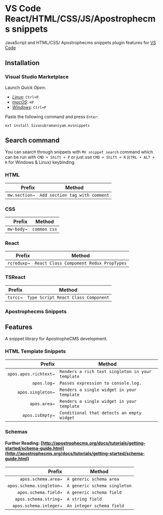 <!-- [![Version](https://vsmarketplacebadge.apphb.com/version/dsznajder.es7-react-js-snippets.svg)](https://vsmarketplacebadge.apphb.com/version-short/dsznajder.es7-react-js-snippets.svg)
[![Install](https://vsmarketplacebadge.apphb.com/installs/dsznajder.es7-react-js-snippets.svg)](https://vsmarketplacebadge.apphb.com/installs-short/dsznajder.es7-react-js-snippets.svg)
[![Downloads](https://vsmarketplacebadge.apphb.com/downloads/dsznajder.es7-react-js-snippets.svg)](https://vsmarketplacebadge.apphb.com/downloads-short/dsznajder.es7-react-js-snippets.svg)
[![Ratings](https://vsmarketplacebadge.apphb.com/rating-short/dsznajder.es7-react-js-snippets.svg)](https://vsmarketplacebadge.apphb.com/rating-short/dsznajder.es7-react-js-snippets.svg) -->

# VS Code React/HTML/CSS/JS/Apostrophecms snippets

JavaScript and HTML/CSS/ Apostrophecms snippets plugin features for [VS Code](https://code.visualstudio.com/)

## Installation

### Visual Studio Marketplace

Launch _Quick Open_:

- [_Linux_](https://code.visualstudio.com/shortcuts/keyboard-shortcuts-linux.pdf): `Ctrl+P`
- [_macOS_](https://code.visualstudio.com/shortcuts/keyboard-shortcuts-macos.pdf): `⌘P`
- [_Windows_](https://code.visualstudio.com/shortcuts/keyboard-shortcuts-windows.pdf): `Ctrl+P`

Paste the following command and press `Enter`:

```shell
ext install Sivasubramaniyam.mvsnippets
```

## Search command

You can search through snippets with `MV snippet search` command which can be run with `CMD + Shift + P` or just use `CMD + Shift + R` (`CTRL + ALT + R` for Windows & Linux) keybinding.


### HTML

|  Prefix | Method                                              |
| ------: | --------------------------------------------------- |
|  `mw.section→` | `Add section tag with comment`                   |


### CSS

|  Prefix | Method                                              |
| ------: | --------------------------------------------------- |
|  `mw-body→` | `common css`|



### React

|  Prefix | Method                                              |
| ------: | --------------------------------------------------- |
|  `rcreduxp→` | `React Class Compoment Redux PropTypes`|


### TSReact

|  Prefix | Method                                              |
| ------: | --------------------------------------------------- |
|  `tsrcc→` | `Type Script React Class Component` |



### Apostrophecms Snippets

## Features

A snippet library for ApostropheCMS development.

### HTML Template Snippets

|  Prefix | Method                                              |
| ------: | --------------------------------------------------- |
|  `apos.apos.richtext→` | `Renders a rich text singleton in your template`|
|  `apos.log→` | `Passes expression to console.log.`|
|  `apos.singleton→` | `Renders a single widget in your template`|
|  `apos.area→` | `Renders a single widget in your template`|
|  `apos.isEmpty→` | `Conditional that detects an empty widget`|

### Schemas
#### Further Reading: [http://apostrophecms.org/docs/tutorials/getting-started/schema-guide.html](http://apostrophecms.org/docs/tutorials/getting-started/schema-guide.html)

|  Prefix | Method                                              |
| ------: | --------------------------------------------------- |
|  `apos.schema.area→` | `A generic schema area`|
|  `apos.schema.singleton→` | `A generic schema singleton`|
|  `apos.schema.field→` | `A generic schema field`|
|  `apos.schema.string→` | `A string field`|
|  `apos.schema.integer→` | `An integer schema field`|